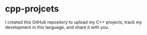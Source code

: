 # cpp-projcets
I created this GitHub repository to upload my C++ projects, track my development in this language, and share it with you. 
